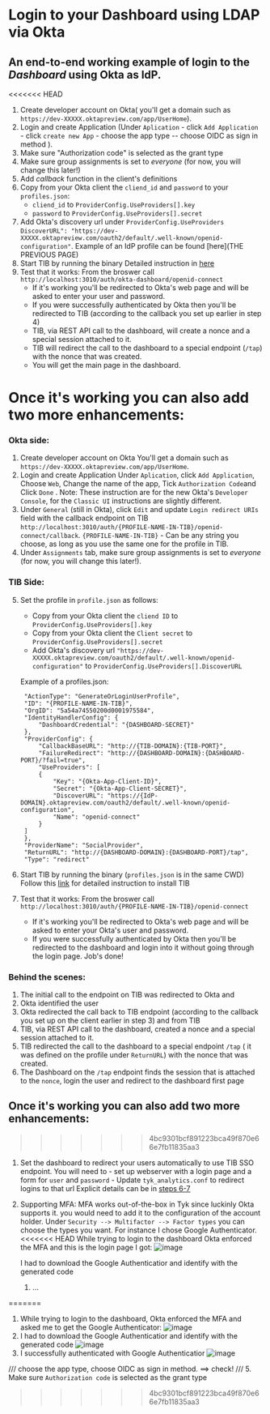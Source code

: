 # Login to your Dashboard using LDAP via Okta

## An end-to-end working example of login to the *Dashboard* using Okta as IdP.
<<<<<<< HEAD
1. Create developer account on Okta( you'll get a domain such as `https://dev-XXXXX.oktapreview.com/app/UserHome`).
2. Login and create Application (Under `Aplication` - click `Add Application` - click `create new App` - choose the app type -- choose OIDC as sign in method ).
3. Make sure "Authorization code" is selected as the grant type
4. Make sure group assignments is set to *everyone* (for now, you will change this later!)
5. Add *callback* function in the client's definitions
6. Copy from your Okta client the `cliend_id` and `password` to your `profiles.json`: 
    -  `cliend_id` to `ProviderConfig.UseProviders[].key`
    -  `password`  to `ProviderConfig.UseProviders[].secret`
7. Add Okta's discovery url under `ProviderConfig.UseProviders` 
   `DiscoverURL": "https://dev-XXXXX.oktapreview.com/oauth2/default/.well-known/openid-configuration"`.
   Example of an IdP profile can be found [here](THE PREVIOUS PAGE)
8. Start TIB by running the binary
   Detailed instruction in [here](https://tyk.io/docs/integrate/3rd-party-identity-providers/dashboard-login-ldap-tib/#5-start-tib)
9. Test that it works: 
   From the broswer call `http://localhost:3010/auth/okta-dashboard/openid-connect`
    - If it's working you'll be redirected to Okta's web page and will be asked to enter your user and password.
    - If you were successfully authenticated by Okta then you'll be redirected to TIB (according to the callback you set up 
      earlier in step 4) 
    - TIB, via REST API call to the dashboard, will create a nonce and a special session attached to it. 
    - TIB will redirect the call to the dashboard to a special endpoint (`/tap`) with the nonce that was created.
    - You will get the main page in the dashboard.

Once it's working you can also add two more enhancements: 
=======
### Okta side:
1. Create developer account on Okta 
   You'll get a domain such as `https://dev-XXXXX.oktapreview.com/app/UserHome`.
2. Login and create Application 
   Under `Aplication`, click `Add Application`, Choose `Web`, Change the name of the app, Tick `Authorization Code`and Click `Done` .
Note: These instruction are for the new Okta's `Developer Console`, for the `Classic UI` instructions are slightly different.
3. Under `General` (still in Okta), click `Edit` and update `Login redirect URIs` field with the callback endpoint on TIB `http://localhost:3010/auth/{PROFILE-NAME-IN-TIB}/openid-connect/callback`.
`{PROFILE-NAME-IN-TIB}` - Can be any string you choose, as long as you use the same one for the profile in TIB.
4. Under `Assignments` tab, make sure group assignments is set to *everyone* (for now, you will change this later!).

### TIB Side:
5. Set the profile in `profile.json` as follows:
   - Copy from your Okta client the `cliend ID`     to `ProviderConfig.UseProviders[].key`
   - Copy from your Okta client the `Client secret` to `ProviderConfig.UseProviders[].secret`
   - Add Okta's discovery url `"https://dev-XXXXX.oktapreview.com/oauth2/default/.well-known/openid-configuration"` to  `ProviderConfig.UseProviders[].DiscoverURL` 
  
   Example of a profiles.json:
   ```{
    "ActionType": "GenerateOrLoginUserProfile",
    "ID": "{PROFILE-NAME-IN-TIB}",
    "OrgID": "5a54a74550200d0001975584",
    "IdentityHandlerConfig": {
        "DashboardCredential": "{DASHBOARD-SECRET}"
    },
    "ProviderConfig": {
        "CallbackBaseURL": "http://{TIB-DOMAIN}:{TIB-PORT}",
        "FailureRedirect": "http://{DASHBOARD-DOMAIN}:{DASHBOARD-PORT}/?fail=true",
        "UseProviders": [
        {
            "Key": "{Okta-App-Client-ID}",
            "Secret": "{Okta-App-Client-SECRET}",
            "DiscoverURL": "https://{IdP-DOMAIN}.oktapreview.com/oauth2/default/.well-known/openid-configuration",
            "Name": "openid-connect"
        }
    ]
    },
    "ProviderName": "SocialProvider",
    "ReturnURL": "http://{DASHBOARD-DOMAIN}:{DASHBOARD-PORT}/tap",
    "Type": "redirect"
    ```  
6. Start TIB by running the binary (`profiles.json` is in the same CWD)
   Follow this [link](https://tyk.io/docs/integrate/3rd-party-identity-providers/#tib) for detailed instruction to install TIB 
7. Test that it works: 
   From the broswer call `http://localhost:3010/auth/{PROFILE-NAME-IN-TIB}/openid-connect`
    - If it's working you'll be redirected to Okta's web page and will be asked to enter your Okta's user and password.
    - If you were successfully authenticated by Okta then you'll be redirected to the dashboard and login into it without going through the login page. Job's done!
    
 ### Behind the scenes:
 1. The initial call to the endpoint on TIB was redirected to Okta and 
 2. Okta identified the user
 3. Okta redirected the call back to TIB endpoint (according to the callback you set up on the client earlier in step 3) and from TIB
 4. TIB, via REST API call to the dashboard, created a nonce and a special session attached to it. 
 5. TIB redirected the call to the dashboard to a special endpoint `/tap` ( it was defined on the profile under `ReturnURL`) with the nonce that was created.
 6. The Dashboard on the `/tap` endpoint finds the session that is attached to the `nonce`, login the user and redirect to the dashboard first page

## Once it's working you can also add two more enhancements: 
>>>>>>> 4bc9301bcf891223bca49f870e66e7fb11835aa3
1. Set the dashboard to redirect your users automatically to use TIB SSO endpoint.
    You will need to
    	- set up webserver with a login page and a form for `user` and `password` 
    	- Update `tyk_analytics.conf` to redirect logins to that url 
    Explicit details can be in [steps 6-7](https://tyk.io/docs/integrate/3rd-party-identity-providers/dashboard-login-ldap-tib/#6-create-a-login-page)
2. Supporting MFA:
   MFA works out-of-the-box in Tyk since luckinly Okta supports it. you would need to add it to the configuration of the account holder. Under `Security --> Multifactor --> Factor types` you can choose the types you want. For instance I chose Google Authenticator.
<<<<<<< HEAD
   While trying to login to the dashboard Okta enforced the MFA and this is the login page I got:
   ![image](https://user-images.githubusercontent.com/3155222/35405172-3e7f7bc4-01fd-11e8-9de5-6ad141d42f32.png)

   I had to download the Google Authenticatior and identify with the generated code
   
	1. ...


 
=======
   1. While trying to login to the dashboard, Okta enforced the MFA and asked me to get the Google Authenticator:
   ![image](https://1.png)
   2. I had to download the Google Authenticatior and identify with the generated code
   ![image](https://2.png)
   3. I successfully authenticated with Google Authenticatior 
   ![image](https://3.png)
 
 
 /// choose the app type, choose OIDC as sign in method. ==> check!
/// 5. Make sure `Authorization code` is selected as the grant type
>>>>>>> 4bc9301bcf891223bca49f870e66e7fb11835aa3
